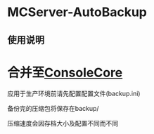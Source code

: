 # MCServer-AutoBackup

## 使用说明

# 合并至[ConsoleCore](https://github.com/Clouddream-Studio/MCServer-ConsoleCore)

应用于生产环境前请先配置配置文件(backup.ini)

备份完的压缩包将保存在backup/

压缩速度会因存档大小及配置不同而不同
